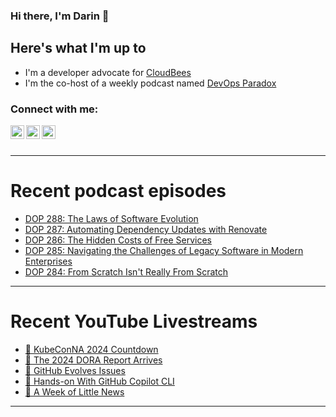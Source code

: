 ### Hi there, I'm Darin 👋

## Here's what I'm up to
- I'm a developer advocate for [CloudBees][cloudbees-website]
- I'm the co-host of a weekly podcast named [DevOps Paradox][dop-website]

### Connect with me:

[<img align="left" alt="darinpope | Twitter" width="22px" src="https://cdn.jsdelivr.net/npm/simple-icons@v3/icons/twitter.svg" />][twitter]
[<img align="left" alt="darinpope | LinkedIn" width="22px" src="https://cdn.jsdelivr.net/npm/simple-icons@v3/icons/linkedin.svg" />][linkedin]
[<img align="left" alt="darinpope | Instagram" width="22px" src="https://cdn.jsdelivr.net/npm/simple-icons@v3/icons/instagram.svg" />][instagram]

<br />
<br />

---

# Recent podcast episodes
<!-- BLOG-POST-LIST:START -->
- [DOP 288: The Laws of Software Evolution](https://www.devopsparadox.com/episodes/the-laws-of-software-evolution-288/)
- [DOP 287: Automating Dependency Updates with Renovate](https://www.devopsparadox.com/episodes/automating-dependency-updates-with-renovate-287/)
- [DOP 286: The Hidden Costs of Free Services](https://www.devopsparadox.com/episodes/the-hidden-costs-of-free-services-286/)
- [DOP 285: Navigating the Challenges of Legacy Software in Modern Enterprises](https://www.devopsparadox.com/episodes/navigating-the-challenges-of-legacy-software-in-modern-enterprises-285/)
- [DOP 284: From Scratch Isn&#39;t Really From Scratch](https://www.devopsparadox.com/episodes/from-scratch-isn-t-really-from-scratch-284/)
<!-- BLOG-POST-LIST:END -->

---

# Recent YouTube Livestreams
<!-- YOUTUBE:START -->
- [🔴 KubeConNA 2024 Countdown](https://www.youtube.com/watch?v=VZBM85YDiEw)
- [🔴 The 2024 DORA Report Arrives](https://www.youtube.com/watch?v=JosK_nTjSbo)
- [🔴 GitHub Evolves Issues](https://www.youtube.com/watch?v=PzdOqhukXDg)
- [🔴 Hands-on With GitHub Copilot CLI](https://www.youtube.com/watch?v=o5DlcOn6o4o)
- [🔴 A Week of Little News](https://www.youtube.com/watch?v=LWw8zGBipEQ)
<!-- YOUTUBE:END -->

---


[website]: https://www.darinpope.com/
[twitter]: https://twitter.com/darinpope
[youtube]: https://youtube.com/darinpope
[instagram]: https://instagram.com/darinpope
[linkedin]: https://linkedin.com/in/darinpope
[cloudbees-website]: https://www.cloudbees.com/
[dop-website]: https://www.devopsparadox.com/

<!--
**darinpope/darinpope** is a ✨ _special_ ✨ repository because its `README.md` (this file) appears on your GitHub profile.

Here are some ideas to get you started:

- 🔭 I’m currently working on ...
- 🌱 I’m currently learning ...
- 👯 I’m looking to collaborate on ...
- 🤔 I’m looking for help with ...
- 💬 Ask me about ...
- 📫 How to reach me: ...
- 😄 Pronouns: ...
- ⚡ Fun fact: ...
-->
